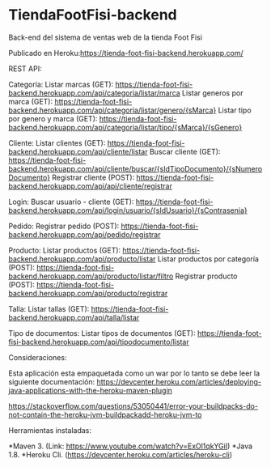 # TiendaFootFisi-backend
Back-end del sistema de ventas web de la tienda Foot Fisi

Publicado en Heroku:https://tienda-foot-fisi-backend.herokuapp.com/

REST API:

Categoría:
Listar marcas (GET): https://tienda-foot-fisi-backend.herokuapp.com/api/categoria/listar/marca
Listar generos por marca (GET): https://tienda-foot-fisi-backend.herokuapp.com/api/categoria/listar/genero/{sMarca}
Listar tipo por genero y marca (GET): https://tienda-foot-fisi-backend.herokuapp.com/api/categoria/listar/tipo/{sMarca}/{sGenero}

Cliente:
Listar clientes (GET): https://tienda-foot-fisi-backend.herokuapp.com/api/cliente/listar
Buscar cliente (GET): https://tienda-foot-fisi-backend.herokuapp.com/api/cliente/buscar/{sIdTipoDocumento}/{sNumeroDocumento}
Registrar cliente (POST): https://tienda-foot-fisi-backend.herokuapp.com/api/api/cliente/registrar

Login:
Buscar usuario - cliente (GET): https://tienda-foot-fisi-backend.herokuapp.com/api/login/usuario/{sIdUsuario}/{sContrasenia}

Pedido:
Registrar pedido (POST): https://tienda-foot-fisi-backend.herokuapp.com/api/pedido/registrar

Producto:
Listar productos (GET): https://tienda-foot-fisi-backend.herokuapp.com/api/producto/listar
Listar productos por categoría (POST): https://tienda-foot-fisi-backend.herokuapp.com/api/producto/listar/filtro
Registrar producto (POST): https://tienda-foot-fisi-backend.herokuapp.com/api/producto/registrar

Talla:
Listar tallas (GET): https://tienda-foot-fisi-backend.herokuapp.com/api/talla/listar

Tipo de documentos:
Listar tipos de documentos (GET): https://tienda-foot-fisi-backend.herokuapp.com/api/tipodocumento/listar



Consideraciones:

Esta aplicación esta empaquetada como un war por lo tanto se debe leer la siguiente documentación:
https://devcenter.heroku.com/articles/deploying-java-applications-with-the-heroku-maven-plugin

https://stackoverflow.com/questions/53050441/error-your-buildpacks-do-not-contain-the-heroku-jvm-buildpackadd-heroku-jvm-to

Herramientas instaladas:

*Maven 3. (Link: https://www.youtube.com/watch?v=ExOl1qkYGiI)
*Java 1.8.
*Heroku Cli. (https://devcenter.heroku.com/articles/heroku-cli)
